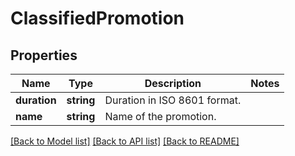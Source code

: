 # ClassifiedPromotion

## Properties
Name | Type | Description | Notes
------------ | ------------- | ------------- | -------------
**duration** | **string** | Duration in ISO 8601 format. | 
**name** | **string** | Name of the promotion. | 

[[Back to Model list]](../../README.md#documentation-for-models) [[Back to API list]](../../README.md#documentation-for-api-endpoints) [[Back to README]](../../README.md)

